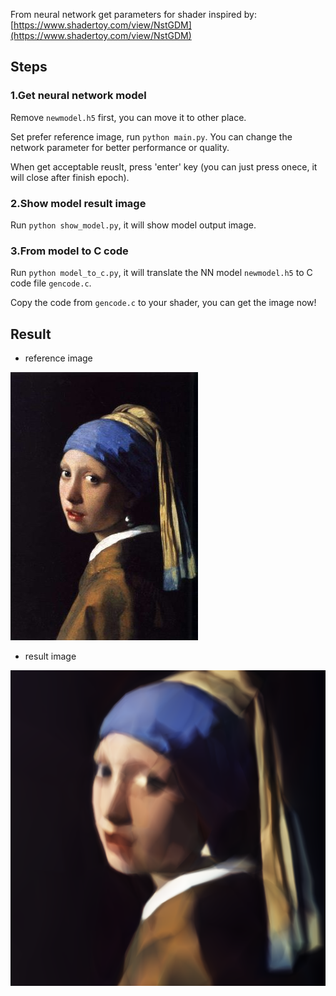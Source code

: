 From neural network get parameters for shader inspired by: [https://www.shadertoy.com/view/NstGDM](https://www.shadertoy.com/view/NstGDM)

## Steps

### 1.Get neural network model

Remove `newmodel.h5` first, you can move it to other place.

Set prefer reference image, run `python main.py`. You can change the network parameter for better performance or quality.

When get acceptable reuslt, press 'enter' key (you can just press onece, it will close after finish epoch).

### 2.Show model result image

Run `python show_model.py`, it will show model output image.

### 3.From model to C code

Run `python model_to_c.py`, it will translate the NN model `newmodel.h5` to C code file `gencode.c`.

Copy the code from `gencode.c` to your shader, you can get the image now!

## Result

- reference image

![reference](reference.jpg)

- result image

![result](result.png)
